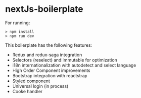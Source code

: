 # nextJs-boilerplate

For running:
```
> npm install
> npm run dev
```
This boilerplate has the following features:

- Redux and redux-saga integration
- Selectors (reselect) and Immutable for optimization
- i18n internationalization with autodetect and select language
- High Order Component improvements
- Bootstrap integration with reactstrap
- Styled component
- Universal login (in process)
- Cooke handler



